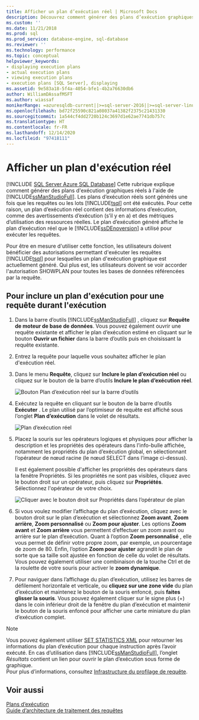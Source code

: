 ```yaml
---
title: Afficher un plan d’exécution réel | Microsoft Docs
description: Découvrez comment générer des plans d’exécution graphiques réels à l’aide de SQL Server Management Studio. Un plan d’exécution graphique réel contient des informations d’exécution.
ms.custom: ''
ms.date: 11/21/2018
ms.prod: sql
ms.prod_service: database-engine, sql-database
ms.reviewer: ''
ms.technology: performance
ms.topic: conceptual
helpviewer_keywords:
- displaying execution plans
- actual execution plans
- viewing execution plans
- execution plans [SQL Server], displaying
ms.assetid: 9e583a18-5f4a-4054-bfe1-4b2a76630db6
author: WilliamDAssafMSFT
ms.author: wiassaf
monikerRange: =azuresqldb-current||>=sql-server-2016||>=sql-server-linux-2017||=azuresqldb-mi-current
ms.openlocfilehash: bd72f25590c821a08037a41382f2375c21431330
ms.sourcegitcommit: 1a544cf4dd2720b124c3697d1e62ae7741db757c
ms.translationtype: HT
ms.contentlocale: fr-FR
ms.lasthandoff: 12/14/2020
ms.locfileid: "97418111"
---
```

# <a name="display-an-actual-execution-plan"></a>Afficher un plan d'exécution réel
[!INCLUDE [SQL Server Azure SQL Database](../../includes/applies-to-version/sql-asdb.md)]
  Cette rubrique explique comment générer des plans d'exécution graphiques réels à l'aide de [!INCLUDE[ssManStudioFull](../../includes/ssmanstudiofull-md.md)]. Les plans d’exécution réels sont générés une fois que les requêtes ou les lots [!INCLUDE[tsql](../../includes/tsql-md.md)] ont été exécutés. Pour cette raison, un plan d’exécution réel contient des informations d’exécution, comme des avertissements d’exécution (s’il y en a) et des métriques d’utilisation des ressources réelles. Le plan d’exécution généré affiche le plan d’exécution réel que le [!INCLUDE[ssDEnoversion](../../includes/ssdenoversion-md.md)] a utilisé pour exécuter les requêtes.  
  
 Pour être en mesure d'utiliser cette fonction, les utilisateurs doivent bénéficier des autorisations permettant d'exécuter les requêtes [!INCLUDE[tsql](../../includes/tsql-md.md)] pour lesquelles un plan d'exécution graphique est actuellement généré. Qui plus est, les utilisateurs doivent se voir accorder l'autorisation SHOWPLAN pour toutes les bases de données référencées par la requête.  
  
## <a name="to-include-an-execution-plan-for-a-query-during-execution"></a>Pour inclure un plan d'exécution pour une requête durant l'exécution  
  
1.  Dans la barre d’outils [!INCLUDE[ssManStudioFull](../../includes/ssmanstudiofull-md.md)] , cliquez sur **Requête de moteur de base de données**. Vous pouvez également ouvrir une requête existante et afficher le plan d’exécution estimé en cliquant sur le bouton **Ouvrir un fichier** dans la barre d’outils puis en choisissant la requête existante. 
  
2.  Entrez la requête pour laquelle vous souhaitez afficher le plan d'exécution réel.  
  
3.  Dans le menu **Requête**, cliquez sur **Inclure le plan d’exécution réel** ou cliquez sur le bouton de la barre d’outils **Inclure le plan d’exécution réel**.

    ![Bouton Plan d’exécution réel sur la barre d’outils](../../relational-databases/performance/media/actualexecplantoolbar.png "Bouton Plan d’exécution réel sur la barre d’outils")   
  
4.  Exécutez la requête en cliquant sur le bouton de la barre d’outils **Exécuter** . Le plan utilisé par l’optimiseur de requête est affiché sous l’onglet **Plan d’exécution** dans le volet de résultats. 

    ![Plan d’exécution réel](../../relational-databases/performance/media/actualexecplan.png "Plan d’exécution réel")   

5.  Placez la souris sur les opérateurs logiques et physiques pour afficher la description et les propriétés des opérateurs dans l’info-bulle affichée, notamment les propriétés du plan d’exécution global, en sélectionnant l’opérateur de nœud racine (le nœud SELECT dans l’image ci-dessus).   
  
    Il est également possible d'afficher les propriétés des opérateurs dans la fenêtre Propriétés. Si les propriétés ne sont pas visibles, cliquez avec le bouton droit sur un opérateur, puis cliquez sur **Propriétés**. Sélectionnez l'opérateur de votre choix.  

    ![Cliquer avec le bouton droit sur Propriétés dans l’opérateur de plan](../../relational-databases/performance/media/planproperties.png "Cliquer avec le bouton droit sur Propriétés dans l’opérateur de plan")    
  
6.  Si vous voulez modifier l’affichage du plan d’exécution, cliquez avec le bouton droit sur le plan d’exécution et sélectionnez **Zoom avant**, **Zoom arrière**, **Zoom personnalisé** ou **Zoom pour ajuster**. Les options **Zoom avant** et **Zoom arrière** vous permettent d’effectuer un zoom avant ou arrière sur le plan d’exécution. Quant à l’option **Zoom personnalisé** , elle vous permet de définir votre propre zoom, par exemple, un pourcentage de zoom de 80. Enfin, l’option **Zoom pour ajuster** agrandit le plan de sorte que sa taille soit ajustée en fonction de celle du volet de résultats. Vous pouvez également utiliser une combinaison de la touche Ctrl et de la roulette de votre souris pour activer le **zoom dynamique**.  

7.  Pour naviguer dans l’affichage du plan d’exécution, utilisez les barres de défilement horizontale et verticale, ou **cliquez sur une zone vide** du plan d’exécution et maintenez le bouton de la souris enfoncé, puis **faites glisser la souris**. Vous pouvez également cliquer sur le signe plus (+) dans le coin inférieur droit de la fenêtre du plan d’exécution et maintenir le bouton de la souris enfoncé pour afficher une carte miniature du plan d’exécution complet.

> [!NOTE] 
> Vous pouvez également utiliser [SET STATISTICS XML](../../t-sql/statements/set-statistics-xml-transact-sql.md) pour retourner les informations du plan d’exécution pour chaque instruction après l’avoir exécuté. En cas d’utilisation dans [!INCLUDE[ssManStudioFull](../../includes/ssmanstudiofull-md.md)], l’onglet *Résultats* contient un lien pour ouvrir le plan d’exécution sous forme de graphique.   
> Pour plus d’informations, consultez [Infrastructure du profilage de requête](../../relational-databases/performance/query-profiling-infrastructure.md).
  
## <a name="see-also"></a>Voir aussi  
 [Plans d’exécution](../../relational-databases/performance/execution-plans.md)    
 [Guide d’architecture de traitement des requêtes](../../relational-databases/query-processing-architecture-guide.md)  

